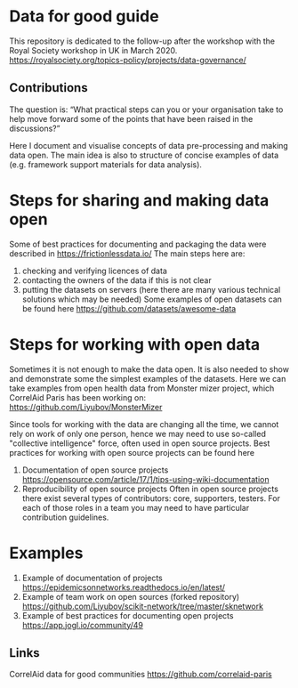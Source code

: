 # Data for good guide
This repository is dedicated to the follow-up after the workshop with the Royal Society workshop in UK in March 2020. 
https://royalsociety.org/topics-policy/projects/data-governance/

## Contributions 
The question is:
“What practical steps can you or your organisation take to help move forward some of the points that have been raised in the discussions?”    

Here I document and visualise concepts of data pre-processing and making data open.
The main idea is also to structure of concise examples of data (e.g. framework support materials for data analysis).

# Steps for sharing and making data open
Some of best practices for documenting and packaging the data were described in https://frictionlessdata.io/ 
The main steps here are: 
1. checking and verifying licences of data 
2. contacting the owners of the data if this is not clear 
3. putting the datasets on servers (here there are many various technical solutions which may be needed)
Some examples of open datasets can be found here https://github.com/datasets/awesome-data

# Steps for working with open data
Sometimes it is not enough to make the data open. It is also needed to show and demonstrate some the simplest examples of the datasets. Here we can take examples from open health data from Monster mizer project, which CorrelAid Paris has been working on: 
https://github.com/Liyubov/MonsterMizer

Since tools for working with the data are changing all the time, we cannot rely on work of only one person, hence we may need to use so-called "collective intelligence" force, often used in open source projects. 
Best practices for working with open source projects can be found here 
1. Documentation of open source projects https://opensource.com/article/17/1/tips-using-wiki-documentation
2. Reproducibility of open source projects
Often in open source projects there exist several types of contributors: 
core, supporters, testers. 
For each of those roles in a team you may need to have particular contribution guidelines. 

# Examples 
1. Example of documentation of projects https://epidemicsonnetworks.readthedocs.io/en/latest/ 
2. Example of team work on open sources (forked repository) https://github.com/Liyubov/scikit-network/tree/master/sknetwork
3. Example of best practices for documenting open projects https://app.jogl.io/community/49


## Links 
CorrelAid data for good communities https://github.com/correlaid-paris 
